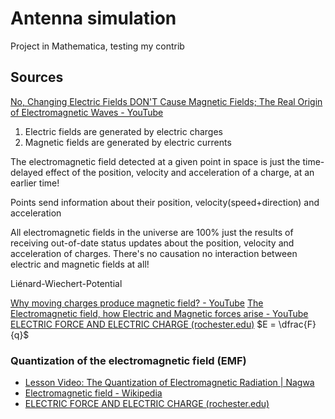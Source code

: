 # Antenna simulation
Project in Mathematica, testing my contrib

## Sources
[No, Changing Electric Fields DON'T Cause Magnetic Fields; The Real Origin of Electromagnetic Waves - YouTube](https://www.youtube.com/watch?v=uZnXhRgztEg)
1. Electric fields are generated by electric charges
2. Magnetic fields are generated by electric currents

The electromagnetic field detected at a given point in space is just the time-delayed effect of the position, velocity and acceleration of a charge, at an earlier time!

Points send information about their position, velocity(speed+direction) and acceleration

All electromagnetic fields in the universe are 100% just the results of receiving out-of-date status updates about the position, velocity and acceleration of charges.
There's no causation no interaction between electric and magnetic fields at all!

Liénard-Wiechert-Potential

[Why moving charges produce magnetic field? - YouTube](https://www.youtube.com/watch?v=sDlZ-aY9GN4)
[The Electromagnetic field, how Electric and Magnetic forces arise - YouTube](https://www.youtube.com/watch?v=XoVW7CRR5JY)
[ELECTRIC FORCE AND ELECTRIC CHARGE (rochester.edu)](http://teacher.pas.rochester.edu/phy122/lecture_notes/Chapter22/Chapter22.html)
$E = \dfrac{F}{q}$
### Quantization of the electromagnetic field (EMF)
- [Lesson Video: The Quantization of Electromagnetic Radiation | Nagwa](https://www.nagwa.com/en/videos/497182585713/)
- [Electromagnetic field - Wikipedia](https://en.wikipedia.org/wiki/Electromagnetic_field)
- [ELECTRIC FORCE AND ELECTRIC CHARGE (rochester.edu)](http://teacher.pas.rochester.edu/phy122/lecture_notes/Chapter22/Chapter22.html)
